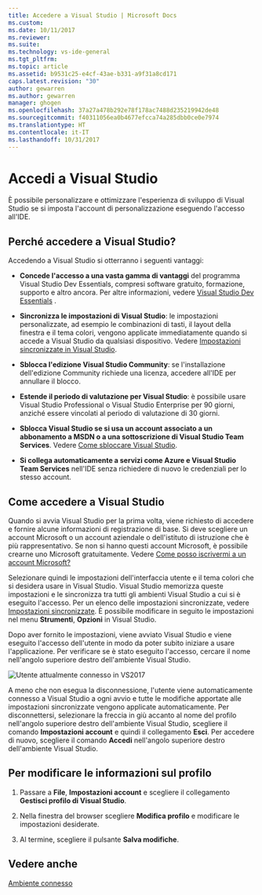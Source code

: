 ```yaml
---
title: Accedere a Visual Studio | Microsoft Docs
ms.custom: 
ms.date: 10/11/2017
ms.reviewer: 
ms.suite: 
ms.technology: vs-ide-general
ms.tgt_pltfrm: 
ms.topic: article
ms.assetid: b9531c25-e4cf-43ae-b331-a9f31a8cd171
caps.latest.revision: "30"
author: gewarren
ms.author: gewarren
manager: ghogen
ms.openlocfilehash: 37a27a478b292e78f178ac7488d235219942de48
ms.sourcegitcommit: f40311056ea0b4677efcca74a285dbb0ce0e7974
ms.translationtype: HT
ms.contentlocale: it-IT
ms.lasthandoff: 10/31/2017
---
```

# <a name="sign-in-to-visual-studio"></a>Accedi a Visual Studio
È possibile personalizzare e ottimizzare l'esperienza di sviluppo di Visual Studio se si imposta l'account di personalizzazione eseguendo l'accesso all'IDE.  

## <a name="why-should-i-sign-in-to-visual-studio"></a>Perché accedere a Visual Studio?  
 Accedendo a Visual Studio si otterranno i seguenti vantaggi:  

-   **Concede l'accesso a una vasta gamma di vantaggi** del programma Visual Studio Dev Essentials, compresi software gratuito, formazione, supporto e altro ancora. Per altre informazioni, vedere [Visual Studio Dev Essentials](http://aka.ms/vsdevhelp) .  

-   **Sincronizza le impostazioni di Visual Studio**: le impostazioni personalizzate, ad esempio le combinazioni di tasti, il layout della finestra e il tema colori, vengono applicate immediatamente quando si accede a Visual Studio da qualsiasi dispositivo. Vedere [Impostazioni sincronizzate in Visual Studio](../ide/synchronized-settings-in-visual-studio.md).  

-   **Sblocca l'edizione Visual Studio Community**: se l'installazione dell'edizione Community richiede una licenza, accedere all'IDE per annullare il blocco.  

-   **Estende il periodo di valutazione per Visual Studio**: è possibile usare Visual Studio Professional o Visual Studio Enterprise per 90 giorni, anziché essere vincolati al periodo di valutazione di 30 giorni.  

-   **Sblocca Visual Studio se si usa un account associato a un abbonamento a MSDN o a una sottoscrizione di Visual Studio Team Services**. Vedere [Come sbloccare Visual Studio](../ide/how-to-unlock-visual-studio.md).  

-   **Si collega automaticamente a servizi come Azure e Visual Studio Team Services** nell'IDE senza richiedere di nuovo le credenziali per lo stesso account.  

## <a name="how-to-sign-in-to-visual-studio"></a>Come accedere a Visual Studio  
 Quando si avvia Visual Studio per la prima volta, viene richiesto di accedere e fornire alcune informazioni di registrazione di base. Si deve scegliere un account Microsoft o un account aziendale o dell'istituto di istruzione che è più rappresentativo. Se non si hanno questi account Microsoft, è possibile crearne uno Microsoft gratuitamente. Vedere [Come posso iscrivermi a un account Microsoft?](http://windows.microsoft.com/windows-live/sign-up-create-account-how)  

 Selezionare quindi le impostazioni dell'interfaccia utente e il tema colori che si desidera usare in Visual Studio. Visual Studio memorizza queste impostazioni e le sincronizza tra tutti gli ambienti Visual Studio a cui si è eseguito l'accesso. Per un elenco delle impostazioni sincronizzate, vedere [Impostazioni sincronizzate](../ide/synchronized-settings-in-visual-studio.md). È possibile modificare in seguito le impostazioni nel menu **Strumenti**, **Opzioni** in Visual Studio.  

 Dopo aver fornito le impostazioni, viene avviato Visual Studio e viene eseguito l'accesso dell'utente in modo da poter subito iniziare a usare l'applicazione. Per verificare se è stato eseguito l'accesso, cercare il nome nell'angolo superiore destro dell'ambiente Visual Studio.  

 ![Utente attualmente connesso in VS2017](../ide/media/vs2017_username.png)

 A meno che non esegua la disconnessione, l'utente viene automaticamente connesso a Visual Studio a ogni avvio e tutte le modifiche apportate alle impostazioni sincronizzate vengono applicate automaticamente. Per disconnettersi, selezionare la freccia in giù accanto al nome del profilo nell'angolo superiore destro dell'ambiente Visual Studio, scegliere il comando **Impostazioni account** e quindi il collegamento **Esci**. Per accedere di nuovo, scegliere il comando **Accedi** nell'angolo superiore destro dell'ambiente Visual Studio.  

## <a name="to-change-your-profile-information"></a>Per modificare le informazioni sul profilo  
 
1.  Passare a **File**, **Impostazioni account** e scegliere il collegamento **Gestisci profilo di Visual Studio**.  

1.  Nella finestra del browser scegliere **Modifica profilo** e modificare le impostazioni desiderate.  

1.  Al termine, scegliere il pulsante **Salva modifiche**.  

## <a name="see-also"></a>Vedere anche  
[Ambiente connesso](../ide/connected-environment.md)  
